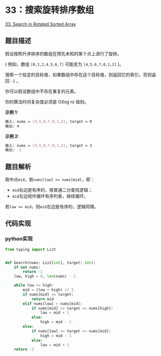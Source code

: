 # 33：搜索旋转排序数组

[33. Search in Rotated Sorted Array](https://leetcode.com/problems/search-in-rotated-sorted-array/)

## 题目描述

假设按照升序排序的数组在预先未知的某个点上进行了旋转。

( 例如，数组 `[0,1,2,4,5,6,7]` 可能变为 `[4,5,6,7,0,1,2]` )。

搜索一个给定的目标值，如果数组中存在这个目标值，则返回它的索引，否则返回 `-1` 。

你可以假设数组中不存在重复的元素。

你的算法时间复杂度必须是 O(log n) 级别。

**示例 1:**

```sh
输入: nums = [4,5,6,7,0,1,2], target = 0
输出: 4
```

**示例 2:**

```sh
输入: nums = [4,5,6,7,0,1,2], target = 3
输出: -1
```

## 题目解析

取中点`mid`，若`nums[low] >= nums[mid]`，即：

- `mid`右边是有序的，按普通二分查找逻辑；
- `mid`左边视作循环有序列表，继续循环。

若`low <= mid`，则`mid`左边是有序的，逻辑同理。

## 代码实现

### python实现

```py
from typing import List


def bearch(nums: List[int], target: int):
    if not nums:
        return -1
    low, high = 0, len(nums) - 1

    while low <= high:
        mid = (low + high) // 2
        if nums[mid] == target:
            return mid
        elif nums[low] > nums[mid]:
            if nums[mid] <= target <= nums[high]:
                low = mid + 1
            else:
                high = mid - 1
        else:
            if nums[low] <= target <= nums[mid]:
                high = mid - 1
            else:
                low = mid + 1
    return -1
```
